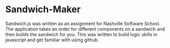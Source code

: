 # Sandwich-Maker

Sandwich.js was written as an assignment for Nashville Software School. The application takes an order for different components on a sandwich and then builds the sandwich for you. This was written to build logic skills in javascript and get familiar with using github.
